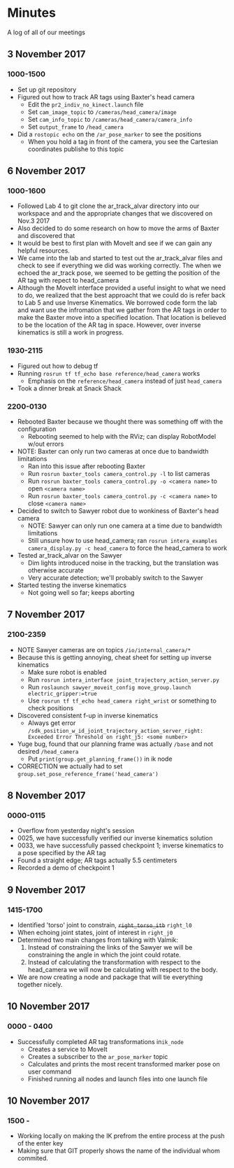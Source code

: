# Minutes
A log of all of our meetings

## 3 November 2017
### 1000-1500
* Set up git repository
* Figured out how to track AR tags using Baxter's head camera
  * Edit the ```pr2_indiv_no_kinect.launch``` file
  * Set ```cam_image_topic``` to ```/cameras/head_camera/image```
  * Set ```cam_info_topic``` to ```/cameras/head_camera/camera_info```
  * Set ```output_frame``` to ```/head_camera```
* Did a ```rostopic echo``` on the ```/ar_pose_marker``` to see the positions
  * When you hold a tag in front of the camera, you see the Cartesian coordinates publishe to this topic

## 6 November 2017
### 1000-1600
* Followed Lab 4 to git clone the ar_track_alvar directory into our workspace and and the appropriate changes that we discovered on Nov.3 2017 
* Also decided to do some research on how to move the arms of Baxter and discovered that 
* It would be best to first plan with MoveIt and see if we can gain any helpful resources. 
* We came into the lab and started to test out the ar_track_alvar files and check to see if everything we did was working correctly. The when we echoed the ar_track pose, we seemed to be getting the position of the AR tag with repect to head_camera
* Although the MoveIt interface provided a useful insight to what we need to do, we realized that the best approacht that we could do is refer back to Lab 5 and use Inverse Kinematics. We borrowed code form the lab and want use the infromation that we gather from the AR tags in order to make the Baxter move into a specified location. That location is believed to be the location of the AR tag in space. However, over inverse kinematics is still a work in progress. 

### 1930-2115
* Figured out how to debug tf
* Running ```rosrun tf tf_echo base reference/head_camera``` works
  * Emphasis on the ```reference/head_camera``` instead of just ```head_camera```
* Took a dinner break at Snack Shack

### 2200-0130
* Rebooted Baxter because we thought there was something off with the configuration
  * Rebooting seemed to help with the RViz; can display RobotModel w/out errors
* NOTE: Baxter can only run two cameras at once due to bandwidth limitations
  * Ran into this issue after rebooting Baxter
  * Run ```rosrun baxter_tools camera_control.py -l``` to list cameras
  * Run ```rosrun baxter_tools camera_control.py -o <camera name>``` to open ```<camera name>```
  * Run ```rosrun baxter_tools camera_control.py -c <camera name>``` to close ```<camera name>```
* Decided to switch to Sawyer robot due to wonkiness of Baxter's head camera
  * NOTE: Sawyer can only run one camera at a time due to bandwidth limitations
  * Still unsure how to use head_camera; ran ```rosrun intera_examples camera_display.py -c head_camera``` to force the head_camera to work
* Tested ar_track_alvar on the Sawyer
  * Dim lights introduced noise in the tracking, but the translation was otherwise accurate
  * Very accurate detection; we'll probably switch to the Sawyer
* Started testing the inverse kinematics
  * Not going well so far; keeps aborting

## 7 November 2017
### 2100-2359
* NOTE Sawyer cameras are on topics ```/io/internal_camera/*```
* Because this is getting annoying, cheat sheet for setting up inverse kinematics
  * Make sure robot is enabled
  * Run ```rosrun intera_interface joint_trajectory_action_server.py```
  * Run ```roslaunch sawyer_moveit_config move_group.launch electric_gripper:=true```
  * Use ```rosrun tf tf_echo head_camera right_wrist``` or something to check positions
* Discovered consistent f-up in inverse kinematics
  * Always get error ```/sdk_position_w_id_joint_trajectory_action_server_right: Exceeded Error Threshold on right_j5: <some number>```
* Yuge bug, found that our planning frame was actually ```/base``` and not desired ```/head_camera```
  * Put ```print(group.get_planning_frame())``` in ik node
* CORRECTION we actually had to set ```group.set_pose_reference_frame('head_camera')```

## 8 November 2017
### 0000-0115
* Overflow from yesterday night's session
* 0025, we have successfully verified our inverse kinematics solution
* 0033, we have successfully passed checkpoint 1; inverse kinematics to a pose specified by the AR tag
* Found a straight edge; AR tags actually 5.5 centimeters
* Recorded a demo of checkpoint 1

## 9 November 2017
### 1415-1700
* Identified 'torso' joint to constrain, ~~```right_torso_itb```~~ ```right_l0```
* When echoing joint states, joint of interest in ```right_j0```
* Determined two main changes from talking with Valmik:
  1. Instead of constraining the links of the Sawyer we will be constraining the angle in which the joint could rotate. 
  1. Instead of calculating the transformation with respect to the head_camera we will now be calculating with respect to the body.
* We are now creating a node and package that will tie everything together nicely. 

## 10 November 2017 
### 0000 - 0400
* Successfully completed AR tag transformations in```ik_node```
  * Creates a service to MoveIt
  * Creates a subscriber to the ```ar_pose_marker``` topic
  * Calculates and prints the most recent transformed marker pose on user command
  * Finished running all nodes and launch files into one launch file

## 10 November 2017 
### 1500 - 
* Working locally on making the IK prefrom the entire process at the push of the enter key
* Making sure that GIT properly shows the name of the individual whom commited. 
